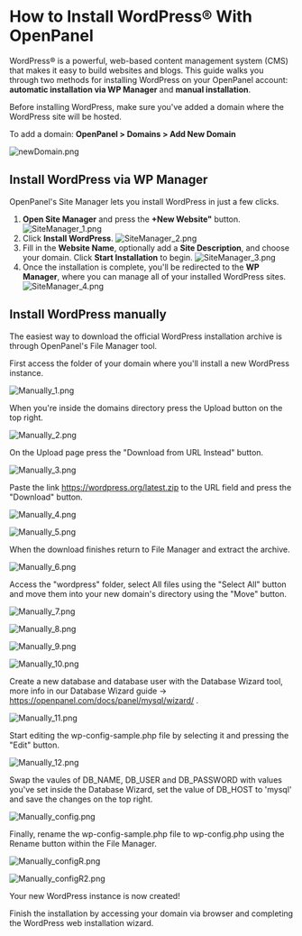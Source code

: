 # How to Install WordPress® With OpenPanel

WordPress® is a powerful, web-based content management system (CMS) that makes it easy to build websites and blogs. This guide walks you through two methods for installing WordPress on your OpenPanel account: **automatic installation via WP Manager** and **manual installation**.

Before installing WordPress, make sure you've added a domain where the WordPress site will be hosted.

To add a domain:
**OpenPanel > Domains > Add New Domain**

![newDomain.png](/img/panel/v2/wpgDomain.png)

## Install WordPress via WP Manager

OpenPanel's Site Manager lets you install WordPress in just a few clicks.

1. **Open Site Manager** and press the **+New Website"** button.
   ![SiteManager_1.png](/img/panel/v2/wpgSitemanager1.png)
2. Click **Install WordPress**.
   ![SiteManager_2.png](/img/panel/v2/wpgSitemanager2.png)
3. Fill in the **Website Name**, optionally add a **Site Description**, and choose your domain.
   Click **Start Installation** to begin.
   ![SiteManager_3.png](/img/panel/v2/wpgSitemanager3.png)
5. Once the installation is complete, you'll be redirected to the **WP Manager**, where you can manage all of your installed WordPress sites.
   ![SiteManager_4.png](/img/panel/v2/wpgSitemanager4.png)

## Install WordPress manually

The easiest way to download the official WordPress installation archive is through OpenPanel's File Manager tool.

First access the folder of your domain where you'll install a new WordPress instance.

![Manually_1.png](/img/panel/v2/wpgManual1.png)

When you're inside the domains directory press the Upload button on the top right.

![Manually_2.png](/img/panel/v2/wpgManual2.png)

On the Upload page press the "Download from URL Instead" button.

![Manually_3.png](/img/panel/v2/wpgManual3.png)

Paste the link https://wordpress.org/latest.zip to the URL field and press the "Download" button.

![Manually_4.png](/img/panel/v2/wpgManual4.png)

![Manually_5.png](/img/panel/v2/wpgManual5.png)

When the download finishes return to File Manager and extract the archive.

![Manually_6.png](/img/panel/v2/wpgManual6.png)

Access the "wordpress" folder, select All files using the "Select All" button and move them into your new domain's directory using the "Move" button.

![Manually_7.png](/img/panel/v2/wpgManual7.png)

![Manually_8.png](/img/panel/v2/wpgManual8.png)

![Manually_9.png](/img/panel/v2/wpgManual9.png)

![Manually_10.png](/img/panel/v2/wpgManual10.png)

Create a new database and database user with the Database Wizard tool, more info in our Database Wizard guide -> https://openpanel.com/docs/panel/mysql/wizard/ .

![Manually_11.png](/img/panel/v2/wpgManual11.png)

Start editing the wp-config-sample.php file by selecting it and pressing the "Edit" button.

![Manually_12.png](/img/panel/v2/wpgManual12.png)

Swap the vaules of DB_NAME, DB_USER and DB_PASSWORD with values you've set inside the Database Wizard, set the value of DB_HOST to 'mysql' and save the changes on the top right.

![Manually_config.png](/img/panel/v2/wpgManualFinal.png)

Finally, rename the wp-config-sample.php file to wp-config.php using the Rename button within the File Manager.

![Manually_configR.png](/img/panel/v2/wpgManualRename.png)

![Manually_configR2.png](/img/panel/v2/wpgManualRename2.png)

Your new WordPress instance is now created!

Finish the installation by accessing your domain via browser and completing the WordPress web installation wizard.

